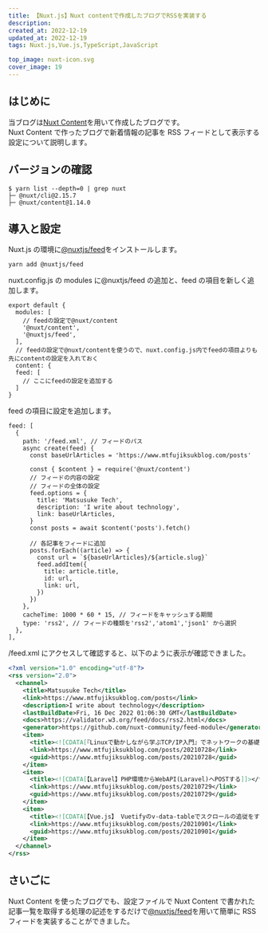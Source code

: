 ```yaml
---
title: 【Nuxt.js】Nuxt contentで作成したブログでRSSを実装する
description:
created_at: 2022-12-19
updated_at: 2022-12-19
tags: Nuxt.js,Vue.js,TypeScript,JavaScript

top_image: nuxt-icon.svg
cover_image: 19
---
```


## はじめに

当ブログは[Nuxt Content](https://content.nuxtjs.org/)を用いて作成したブログです。  
Nuxt Content で作ったブログで新着情報の記事を RSS フィードとして表示する設定について説明します。

## バージョンの確認

```[shell]
$ yarn list --depth=0 | grep nuxt
├─ @nuxt/cli@2.15.7
├─ @nuxt/content@1.14.0

```

## 導入と設定

Nuxt.js の環境に[@nuxtjs/feed](https://www.npmjs.com/package/@nuxtjs/feed)をインストールします。

```[shell]
yarn add @nuxtjs/feed
```

nuxt.config.js の modules に@nuxtjs/feed の追加と、feed の項目を新しく追加します。

```js[nuxt.config.js]
export default {
  modules: [
    // feedの設定で@nuxt/content
    '@nuxt/content',
    '@nuxtjs/feed',
  ],
  // feedの設定で@nuxt/contentを使うので、nuxt.config.js内でfeedの項目よりも先にcontentの設定を入れておく
  content: {
  feed: [
    // ここにfeedの設定を追加する
  ]
}
```

feed の項目に設定を追加します。

```js[nuxt.config.js]
feed: [
  {
    path: '/feed.xml', // フィードのパス
    async create(feed) {
      const baseUrlArticles = 'https://www.mtfujiksukblog.com/posts'

      const { $content } = require('@nuxt/content')
      // フィードの内容の設定
      // フィードの全体の設定
      feed.options = {
        title: 'Matsusuke Tech',
        description: 'I write about technology',
        link: baseUrlArticles,
      }
      const posts = await $content('posts').fetch()

      // 各記事をフィードに追加
      posts.forEach((article) => {
        const url = `${baseUrlArticles}/${article.slug}`
        feed.addItem({
          title: article.title,
          id: url,
          link: url,
        })
      })
    },
    cacheTime: 1000 * 60 * 15, // フィードをキャッシュする期間
    type: 'rss2', // フィードの種類を'rss2','atom1','json1' から選択
  },
],
```

/feed.xml にアクセスして確認すると、以下のように表示が確認できました。

```xml[feed.xml ]
<?xml version="1.0" encoding="utf-8"?>
<rss version="2.0">
  <channel>
    <title>Matsusuke Tech</title>
    <link>https://www.mtfujiksukblog.com/posts</link>
    <description>I write about technology</description>
    <lastBuildDate>Fri, 16 Dec 2022 01:06:30 GMT</lastBuildDate>
    <docs>https://validator.w3.org/feed/docs/rss2.html</docs>
    <generator>https://github.com/nuxt-community/feed-module</generator>
    <item>
      <title><![CDATA[『Linuxで動かしながら学ぶTCP/IP入門』でネットワークの基礎実践（Docker環境つき）]]></title>
      <link>https://www.mtfujiksukblog.com/posts/20210728</link>
      <guid>https://www.mtfujiksukblog.com/posts/20210728</guid>
    </item>
    <item>
      <title><![CDATA[【Laravel】PHP環境からWebAPI(Laravel)へPOSTする]]></title>
      <link>https://www.mtfujiksukblog.com/posts/20210729</link>
      <guid>https://www.mtfujiksukblog.com/posts/20210729</guid>
    </item>
    <item>
      <title><![CDATA[【Vue.js】 Vuetifyのv-data-tableでスクロールの追従をする]]></title>
      <link>https://www.mtfujiksukblog.com/posts/20210901</link>
      <guid>https://www.mtfujiksukblog.com/posts/20210901</guid>
    </item>
  </channel>
</rss>
```

## さいごに

Nuxt Content を使ったブログでも、設定ファイルで Nuxt Content で書かれた記事一覧を取得する処理の記述をするだけで[@nuxtjs/feed](https://www.npmjs.com/package/@nuxtjs/feed)を用いて簡単に RSS フィードを実装することができました。
